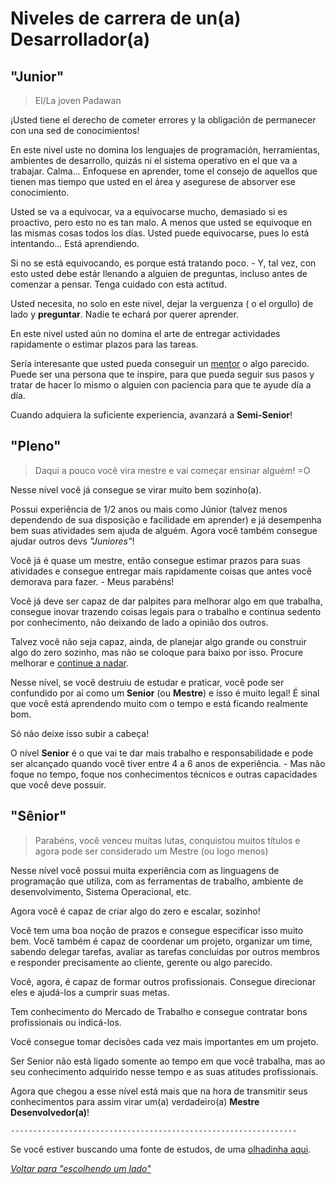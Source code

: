 # Niveles de carrera de un(a) Desarrollador(a)

## "Junior"

> El/La joven Padawan

¡Usted tiene el derecho de cometer errores y la obligación de permanecer con una sed de conocimientos!

En este nivel uste no domina los lenguajes de programación, herramientas, ambientes de desarrollo, quizás ni el sistema operativo en el que va a trabajar. Calma... Enfoquese en aprender, tome el consejo de aquellos que tienen mas tiempo que usted en el área y asegurese de absorver ese conocimiento.

Usted se va a equivocar, va a equivocarse mucho, demasiado si es proactivo, pero esto no es tan malo. A menos que usted se equivoque en las mismas cosas todos los días. Usted puede equivocarse, pues lo está intentando... Está aprendiendo.

Si no se está equivocando, es porque está tratando poco. - Y, tal vez, con esto usted debe estár llenando a alguien de preguntas, incluso antes de comenzar a pensar. Tenga cuidado con esta actitud.

Usted necesita, no solo en este nivel, dejar la verguenza ( o el orgullo) de lado y **preguntar**. Nadie te echará por querer aprender.

En este nivel usted aún no domina el arte de entregar actividades rapidamente o estimar plazos para las tareas.

Sería interesante que usted pueda conseguir un [mentor](https://github.com/training-center/mentoria/) o algo parecido. Puede ser una persona que te inspire, para que pueda seguir sus pasos y tratar de hacer lo mismo o alguien con paciencia para que te ayude día a día.

Cuando adquiera la suficiente experiencia, avanzará a **Semi-Senior**!

## "Pleno"

> Daqui a pouco você vira mestre e vai começar ensinar alguém! =O

Nesse nível você já consegue se virar muito bem sozinho(a).

Possui experiência de 1/2 anos ou mais como Júnior (talvez menos dependendo de sua disposição e facilidade em aprender) e já desempenha bem suas atividades sem ajuda de alguém. Agora você também consegue ajudar outros devs *"Juniores"*!

Você já é quase um mestre, então consegue estimar prazos para suas atividades e consegue entregar mais rapidamente coisas que antes você demorava para fazer. - Meus parabéns!

Você já deve ser capaz de dar palpites para melhorar algo em que trabalha, consegue inovar trazendo coisas legais para o trabalho e continua sedento por conhecimento, não deixando de lado a opinião dos outros.

Talvez você não seja capaz, ainda, de planejar algo grande ou construir algo do zero sozinho, mas não se coloque para baixo por isso. Procure melhorar e [continue a nadar](http://cinemacomrapadura.com.br/colunas/acme/288817/entenda-por-que-o-continue-a-nadar-e-o-hakuna-matata-dos-anos-2000/).

Nesse nível, se você destruiu de estudar e praticar, você pode ser confundido por aí como um **Senior** (ou **Mestre**) e isso é muito legal! É sinal que você está aprendendo muito com o tempo e está ficando realmente bom.

Só não deixe isso subir a cabeça!

O nível **Senior** é o que vai te dar mais trabalho e responsabilidade e pode ser alcançado quando você tiver entre 4 a 6 anos de experiência. - Mas não foque no tempo, foque nos conhecimentos técnicos e outras capacidades que você deve possuir.

## "Sênior"

> Parabéns, você venceu muitas lutas, conquistou muitos títulos e agora pode ser considerado um Mestre (ou logo menos)

Nesse nível você possui muita experiência com as linguagens de programação que utiliza, com as ferramentas de trabalho, ambiente de desenvolvimento, Sistema Operacional, etc.

Agora você é capaz de criar algo do zero e escalar, sozinho!

Você tem uma boa noção de prazos e consegue especificar isso muito bem. Você também é capaz de coordenar um projeto, organizar um time, sabendo delegar tarefas, avaliar as tarefas concluidas por outros membros e responder precisamente ao cliente, gerente ou algo parecido.

Você, agora, é capaz de formar outros profissionais. Consegue direcionar eles e ajudá-los a cumprir suas metas.

Tem conhecimento do Mercado de Trabalho e consegue contratar bons profissionais ou indicá-los.

Você consegue tomar decisões cada vez mais importantes em um projeto.

Ser Senior não está ligado somente ao tempo em que você trabalha, mas ao seu conhecimento adquirido nesse tempo e as suas atitudes profissionais.

Agora que chegou a esse nível está mais que na hora de transmitir seus conhecimentos para assim virar um(a) verdadeiro(a) **Mestre Desenvolvedor(a)**!

`----------------------------------------------------------------`

Se você estiver buscando uma fonte de estudos, de uma [olhadinha aqui](/translations/pt-br/study-guides.md).

*[Voltar para "escolhendo um lado"](/translations/pt-br/README.md#escolhendo-um-lado)*
